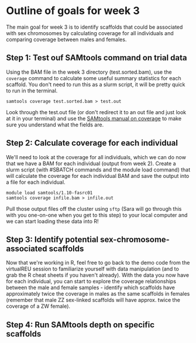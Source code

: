 # Outline of goals for week 3

The main goal for week 3 is to identify scaffolds that could be associated with sex chromosomes by calculating coverage for all individuals and comparing coverage between males and females. 

## Step 1: Test ouf SAMtools command on trial data

Using the BAM file in the week 3 directory (test.sorted.bam), use the `coverage` command to calculate some useful summary statistics for each scaffold. You don't need to run this as a slurm script, it will be pretty quick to run in the terminal.  

`samtools coverage test.sorted.bam > test.out`  

Look through the test.out file (or don't redirect it to an out file and just look at it in your terminal) and use the [SAMtools manual on coverage](http://www.htslib.org/doc/samtools-coverage.html) to make sure you understand what the fields are.  

## Step 2: Calculate coverage for each individual  

We'll need to look at the coverage for all individuals, which we can do now that we have a BAM for each individual (output from week 2). Create a slurm script (with #SBATCH commands and the module load command) that will calculate the coverage for each individual BAM and save the output into a file for each individual.  

`module load samtools/1.10-fasrc01`  
`samtools coverage infile.bam > infile.out`  

Pull those output files off the cluster using `sftp` (Sara will go through this with you one-on-one when you get to this step) to your local computer and we can start loading these data into R!  

## Step 3: Identify potential sex-chromosome-associated scaffolds 

Now that we're working in R, feel free to go back to the demo code from the virtualREU session to familiarize yourself with data manipulation (and to grab the R cheat sheets if you haven't already). With the data you now have for each individual, you can start to explore the coverage relationships between the male and female samples - identify which scaffolds have approximately twice the coverage in males as the same scaffolds in females (remember that male ZZ sex-linked scaffolds will have approx. twice the coverage of a ZW female).

## Step 4: Run SAMtools depth on specific scaffolds

